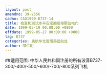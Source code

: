 ```yaml
---
layout: post
amendno: 39-2556
cadno: CAD1999-B737-14
title: 检查和测试水平安定面后缘限位电门
date: 1999-05-19 00:00:00 +0800
effdate: 1999-05-27 00:00:00 +0800
tag: B737
categories: 民航华北管理局适航处
author: 邵仁明
---
```


##适用范围:
中华人民共和国注册的所有波音B737-300/-400/-500/-600/-700/-800系列飞机

